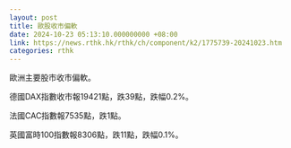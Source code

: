 ```yaml
---
layout: post
title: 歐股收市偏軟
date: 2024-10-23 05:13:10.000000000 +08:00
link: https://news.rthk.hk/rthk/ch/component/k2/1775739-20241023.htm
categories: rthk
---
```


歐洲主要股市收市偏軟。

德國DAX指數收市報19421點，跌39點，跌幅0.2%。

法國CAC指數報7535點，跌1點。

英國富時100指數報8306點，跌11點，跌幅0.1%。
